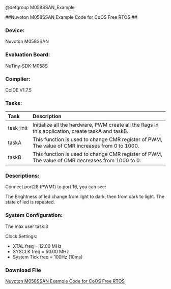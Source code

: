 @defgroup M058SSAN_Example

##Nuvoton M058SSAN Example Code for CoOS Free RTOS ##

### Device: ###
Nuvoton M058SSAN

### Evaluation Board: ###
NuTiny-SDK-M058S

### Complier: ###
CoIDE V1.7.5

### Tasks: ###

Task|Description
:--|:--
task_init|Initialize all the hardware, PWM create all the flags in this application, create taskA and taskB.
taskA|This function is used to change CMR register of PWM, The value of CMR increases from 0 to 1000.
taskB|This function is used to change CMR register of PWM, The value of CMR decreases from 1000 to 0.

### Descriptions: ###
Connect port28 (PWM1) to port 16, you can see:

The Brightness of led change from light to dark, then from dark to light. The state of led is repeated.

### System Configuration: ###
The max user task:3

Clock Settings:

- XTAL   freq         = 12.00 MHz
- SYSCLK freq       = 50.00 MHz
- System Tick freq = 100Hz (10ms)

### Download File ###
[Nuvoton M058SSAN Example Code for CoOS Free RTOS](http://www.coocox.org/download/downloadfile/CoOS/Demo/M058S_CoOS.zip)